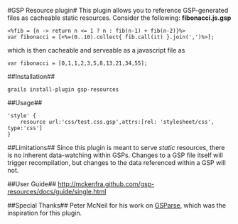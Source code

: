 #GSP Resource plugin#
This plugin allows you to reference GSP-generated files as cacheable static resources. Consider the following:
**fibonacci.js.gsp**
<pre><code>&lt;%fib = {n -&gt; return n &lt;= 1 ? n : fib(n-1) + fib(n-2)}%&gt;
var fibonacci = [&lt;%=(0..10).collect{ fib.call(it) }.join(',')%&gt;];</code></pre>
which is then cacheable and serveable as a javascript file as
<pre><code>var fibonacci = [0,1,1,2,3,5,8,13,21,34,55];</code></pre>

##Installation##
<pre><code>grails install-plugin gsp-resources</code></pre>

##Usage##
<pre><code>'style' {
    resource url:'css/test.css.gsp',attrs:[rel: 'stylesheet/css', type:'css']
}
</code></pre>

##Limitations##
Since this plugin is meant to serve *static* resources, there is no inherent data-watching within GSPs. Changes to a GSP file itself will trigger recompilation, but changes to the data referenced within a GSP will not.

##User Guide##
<a href="http://mckenfra.github.com/gsp-resources/docs/guide/single.html">http://mckenfra.github.com/gsp-resources/docs/guide/single.html</a>

##Special Thanks##
Peter McNeil for his work on <a href="http://nerderg.com/GSParse">GSParse</a>, which was the inspiration for this plugin.
